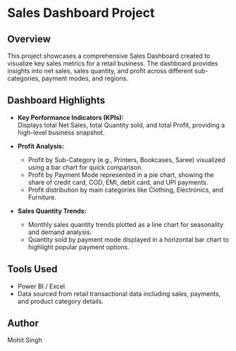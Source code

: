 # Sales Dashboard Project

## Overview
This project showcases a comprehensive Sales Dashboard created to visualize key sales metrics for a retail business. The dashboard provides insights into net sales, sales quantity, and profit across different sub-categories, payment modes, and regions.

## Dashboard Highlights
- **Key Performance Indicators (KPIs):**  
  Displays total Net Sales, total Quantity sold, and total Profit, providing a high-level business snapshot.
  
- **Profit Analysis:**  
  - Profit by Sub-Category (e.g., Printers, Bookcases, Saree) visualized using a bar chart for quick comparison.  
  - Profit by Payment Mode represented in a pie chart, showing the share of credit card, COD, EMI, debit card, and UPI payments.  
  - Profit distribution by main categories like Clothing, Electronics, and Furniture.
  
- **Sales Quantity Trends:**  
  - Monthly sales quantity trends plotted as a line chart for seasonality and demand analysis.  
  - Quantity sold by payment mode displayed in a horizontal bar chart to highlight popular payment options.
  
## Tools Used
- Power BI / Excel
- Data sourced from retail transactional data including sales, payments, and product category details.

## Author
Mohit Singh
